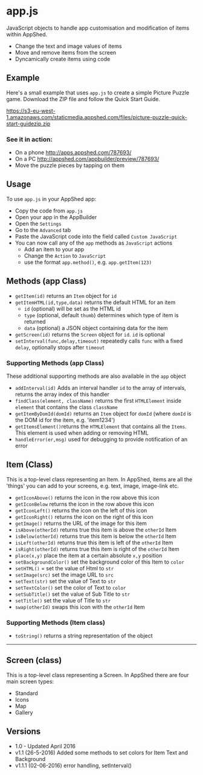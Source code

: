 # app.js

JavaScript objects to handle app customisation and modification of items within AppShed.


  - Change the text and image values of items
  - Move and remove items from the screen
  - Dyncamically create items using code

## Example
Here's a small example that uses `app.js` to create a simple Picture Puzzle game. Download the ZIP file and follow the Quick Start Guide.

https://s3-eu-west-1.amazonaws.com/staticmedia.appshed.com/files/picture-puzzle-quick-start-guidezip.zip	

### See it in action:
  - On a phone http://apps.appshed.com/787693/
  - On a PC http://appshed.com/appbuilder/preview/787693/
  - Move the puzzle pieces by tapping on them

## Usage
To use  `app.js` in your AppShed app:
* Copy the code from `app.js`
* Open your app in the AppBuilder
* Open the `Settings`
* Go to the `Advanced` tab
* Paste the JavaScript code into the field called `Custom JavaScript`
* You can now call any of the `app` methods as `JavaScript` actions
  * Add an item to your app
  * Change the `Action` to `JavaScript`
  * use the format `app.method()`, e.g. `app.getItem(123)`



## Methods (app Class)

* `getItem(id)` returns an `Item` object for `id`
* `getItemHTML(id,type,data)` returns the default HTML for an item
  * `id` (optional) will be set as the HTML id
  * `type` (optional, default `thumb`) determines which type of item is returned
  * `data` (optional) a JSON object containing data for the item
* `getScreen(id)` returns the `Screen` object for `id`. `id` is optional
* `setInterval(func,delay,timeout)` repeatedly calls `func` with a fixed `delay`, optionally stops after `timeout`

### Supporting Methods (app Class)
These additional supporting methods are also available in the `app` object
* `addInterval(id)` Adds an interval handler `id` to the array of intervals, returns the array index of this handler
* `findClass(element, className)` returns the first `HTMLElement` inside `element` that contains the class `className`
* `getItemByDomId(domId)` returns an `Item` object for `domId` (where `domId` is the DOM id for the item, e.g. 'item1234')
* `getItemsElement()`returns the `HTMLElement` that contains all the `Items`. This element is used when adding or removing HTML
* `handleError(er,msg)` used for debugging to provide notification of an error

## Item (Class)
This is a top-level class representing an Item. In AppShed, items are all the 'things' you can add to your screens, e.g. text, image, image-link etc.

* `getIconAbove()` returns the icon in the row above this icon
* `getIconBelow` returns the icon in the row above this icon
* `getIconLeft()` returns the icon on the left of this icon
* `getIconRight()` returns the icon on the right of this icon
* `getImage()` returns the URL of the image for this item
* `isAbove(otherId)` returns true this item is above the `otherId` Item
* `isBelow(otherId)` returns true this item is below the `otherId` Item
* `isLeft(otherId)` returns true this item is left of the `otherId` Item
* `isRight(otherId)` returns true this item is right of the `otherId` Item
* `place(x,y)` place the item at a certain absolute `x,y` position
* `setBackgroundColor()` set the background color of this Item to `color`
* `setHTML()` = set the value of Html to `str`
* `setImage(src)` set the image URL to `src`
* `setText(str)` set the value of Text to `str` 
* `setTextColor()` set the color of Text to `color`
* `setSubTitle()` set the value of Sub Title to `str`
* `setTitle()` set the value of Title to `str`
* `swap(otherId)` swaps this icon with the `otherId` Item


### Supporting Methods (Item class)
* `toString()` returns a string representation of the object 


------
## Screen (class)
This is a top-level class representing a Screen. In AppShed there are four main screen types:

* Standard
* Icons
* Map
* Gallery





## Versions
* 1.0 - Updated April 2016
 * v1.1 (26-5-2016) Added some methods to set colors for Item Text and Background
 * v1.1.1 (02-06-2016) error handling, setInterval()

